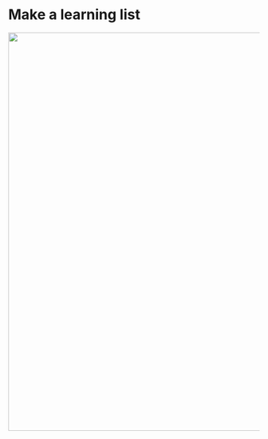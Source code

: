 # Make a learning list
<img src="https://github.com/Alaamimi/Web-Projects-on-KhanAcademy/blob/master/Learning%20list/src/Screenshot_2020-11-01_10-38-32.png" width="800"/>
